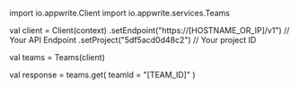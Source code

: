 import io.appwrite.Client
import io.appwrite.services.Teams

val client = Client(context)
    .setEndpoint("https://[HOSTNAME_OR_IP]/v1") // Your API Endpoint
    .setProject("5df5acd0d48c2") // Your project ID

val teams = Teams(client)

val response = teams.get(
    teamId = "[TEAM_ID]"
)
